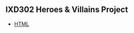 <h2>IXD302 Heroes & Villains Project</h2>

+ [HTML](http://sarahjaneowens.github.io/302-heroes-villains/heroes_villians1.html)